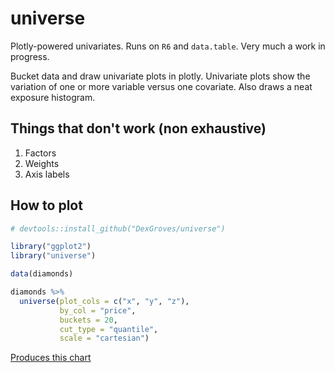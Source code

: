 # universe
Plotly-powered univariates. Runs on `R6` and `data.table`.
Very much a work in progress.

Bucket data and draw univariate plots in plotly. Univariate plots show the
variation of one or more variable versus one covariate. Also draws a neat
exposure histogram.

## Things that don't work (non exhaustive)
1. Factors
2. Weights
3. Axis labels

## How to plot
```R
# devtools::install_github("DexGroves/universe")

library("ggplot2")
library("universe")

data(diamonds)

diamonds %>%
  universe(plot_cols = c("x", "y", "z"),
           by_col = "price",
           buckets = 20,
           cut_type = "quantile",
           scale = "cartesian")
```
[Produces this chart](https://rawgit.com/dexgroves/universe/html/example/index.html)
